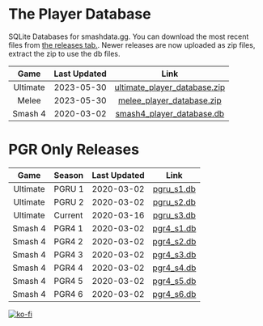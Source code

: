 # The Player Database
SQLite Databases for smashdata.gg. You can download the most recent files from [the releases tab.](https://github.com/smashdata/ThePlayerDatabase/releases). Newer releases are now uploaded as zip files, extract the zip to use the db files.

| Game     | Last Updated | Link |
|:--------:|:------------:|:----:|
| Ultimate |  2023-05-30  | [ultimate_player_database.zip](https://github.com/smashdata/ThePlayerDatabase/releases/download/v2023.05.29/ultimate_player_database.zip) |
| Melee    |  2023-05-30  | [melee_player_database.zip](https://github.com/smashdata/ThePlayerDatabase/releases/download/v2023.05.29/melee_player_database.zip)       |
| Smash 4  |  2020-03-02  | [smash4_player_database.db](https://github.com/smashdata/ThePlayerDatabase/releases/download/vPGR4.2/smash4_player_database.db)           |

# PGR Only Releases
| Game     | Season | Last Updated | Link |
|:--------:|:-------|:------------:|:----:|
| Ultimate | PGRU 1 | 2020-03-02   | [pgru_s1.db](https://github.com/smashdata/ThePlayerDatabase/releases/download/vPGRU.S1.2/pgru_s1.db)   |
| Ultimate | PGRU 2 | 2020-03-02   | [pgru_s2.db](https://github.com/smashdata/ThePlayerDatabase/releases/download/vPGRU.S2.2/pgru_s2.db)   |
| Ultimate | Current| 2020-03-16   | [pgru_s3.db](https://github.com/smashdata/ThePlayerDatabase/releases/download/vPGRU.S3.W12/pgru_s3.db) |
| Smash 4  | PGR4 1 | 2020-03-02   | [pgr4_s1.db](https://github.com/smashdata/ThePlayerDatabase/releases/download/vPGR4.2/pgr4_s1.db)      |
| Smash 4  | PGR4 2 | 2020-03-02   | [pgr4_s2.db](https://github.com/smashdata/ThePlayerDatabase/releases/download/vPGR4.2/pgr4_s2.db)      |
| Smash 4  | PGR4 3 | 2020-03-02   | [pgr4_s3.db](https://github.com/smashdata/ThePlayerDatabase/releases/download/vPGR4.2/pgr4_s3.db)      |
| Smash 4  | PGR4 4 | 2020-03-02   | [pgr4_s4.db](https://github.com/smashdata/ThePlayerDatabase/releases/download/vPGR4.2/pgr4_s4.db)      |
| Smash 4  | PGR4 5 | 2020-03-02   | [pgr4_s5.db](https://github.com/smashdata/ThePlayerDatabase/releases/download/vPGR4.2/pgr4_s5.db)      |
| Smash 4  | PGR4 6 | 2020-03-02   | [pgr4_s6.db](https://github.com/smashdata/ThePlayerDatabase/releases/download/vPGR4.2/pgr4_s6.db)      |
 

[![ko-fi](https://www.ko-fi.com/img/githubbutton_sm.svg)](https://ko-fi.com/N4N81EIYD)

